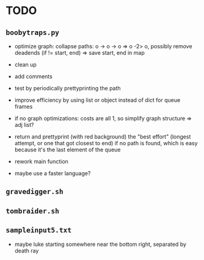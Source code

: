 # TODO

## `boobytraps.py`
* optimize graph: collapse paths: o -> o -> o => o -2> o, possibly remove deadends (if != start, end) => save start, end in map
* clean up
* add comments
* test by periodically prettyprinting the path
* improve efficiency by using list or object instead of dict for queue frames
* if no graph optimizations: costs are all 1, so simplify graph structure => adj list?
* return and prettyprint (with red background) the "best effort" (longest attempt, or one that got closest to end) if no path is found, which is easy because it's the last element of the queue
* rework main function

* maybe use a faster language?

## `gravedigger.sh`

## `tombraider.sh`

## `sampleinput5.txt`
* maybe luke starting somewhere near the bottom right, separated by death ray

